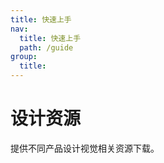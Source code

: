 ```yaml
---
title: 快速上手
nav:
  title: 快速上手
  path: /guide
group:
  title:
---
```


# 设计资源

提供不同产品设计视觉相关资源下载。

<DesignResource></DesignResource>



